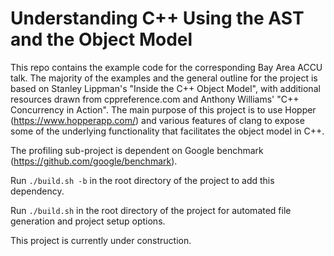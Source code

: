 # Understanding C++ Using the AST and the Object Model
This repo contains the example code for the corresponding Bay Area ACCU
talk. The majority of the examples and the general outline for the
project is based on Stanley Lippman's "Inside the C++ Object Model",
with additional resources drawn from cppreference.com and Anthony
Williams' "C++ Concurrency in Action". The main purpose of this
project is to use Hopper (https://www.hopperapp.com/) and various
features of clang to expose some of the underlying functionality that
facilitates the object model in C++.

The profiling sub-project is dependent on Google benchmark (https://github.com/google/benchmark).

Run `./build.sh -b` in the root directory of the project to add this dependency.

Run `./build.sh` in the root directory of the project for automated file generation and
project setup options.

This project is currently under construction.
